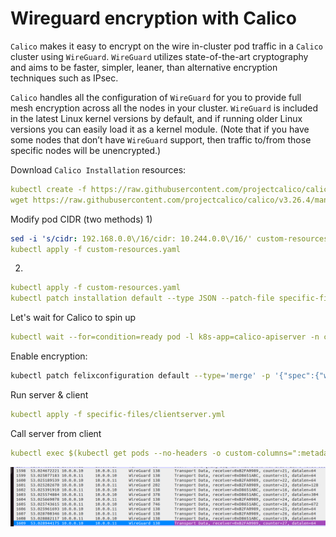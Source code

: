 # Wireguard encryption with Calico
 `Calico`  makes it easy to encrypt on the wire in-cluster pod traffic in a  `Calico`  cluster using `WireGuard`. `WireGuard` utilizes state-of-the-art cryptography and aims to be faster, simpler, leaner, than alternative encryption techniques such as IPsec.

 `Calico`  handles all the configuration of `WireGuard` for you to provide full mesh encryption across all the nodes in your cluster.  `WireGuard` is included in the latest Linux kernel versions by default, and if running older Linux versions you can easily load it as a kernel module. (Note that if you have some nodes that don’t have `WireGuard` support, then traffic to/from those specific nodes will be unencrypted.)


Download `Calico Installation` resources:
```yaml
kubectl create -f https://raw.githubusercontent.com/projectcalico/calico/v3.26.4/manifests/tigera-operator.yaml
wget https://raw.githubusercontent.com/projectcalico/calico/v3.26.4/manifests/custom-resources.yaml
```

Modify pod CIDR (two methods)
1)
```yaml
sed -i 's/cidr: 192.168.0.0\/16/cidr: 10.244.0.0\/16/' custom-resources.yaml
kubectl apply -f custom-resources.yaml
```
2)
```yaml
kubectl apply -f custom-resources.yaml
kubectl patch installation default --type JSON --patch-file specific-files/patch.yml
```

Let's wait for Calico to spin up
```yaml
kubectl wait --for=condition=ready pod -l k8s-app=calico-apiserver -n calico-apiserver
```

Enable encryption:
```bash
kubectl patch felixconfiguration default --type='merge' -p '{"spec":{"wireguardEnabled":true}}'
```

Run server & client
```yaml
kubectl apply -f specific-files/clientserver.yml
```

Call server from client
```yaml
kubectl exec $(kubectl get pods --no-headers -o custom-columns=":metadata.name" -l app=client) -- curl server
```


![img.png](img/wireguard.png)



